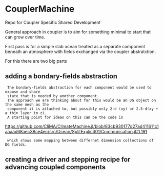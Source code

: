 # CouplerMachine
Repo for Coupler Specific Shared Development

General approach in coupler is to aim for something minimal to start that can grow over time.

First pass is for a simple slab ocean treated as a separate component beneath an atmosphere with
fields exchanged via the coupler abstratction. 

For this there are two big parts

## adding a bondary-fields abstraction

     The bondary-fields abstraction for each component would be used to expose and share
     state that is needed by another component. 
     The approach we are thinking about for this would be an DG object on the same mesh as the 
     component it is attached to, but possibly only 2-d (xy) or 2.5-d(xy + a thin layer in z).
     A starting point for ideas on this can be the code in 
     
 https://github.com/CliMA/ClimateMachine.jl/blob/83cb930177d27ad411611c1aaaad68aec38ce4ec/src/Ocean/SplitExplicit01/Communication.jl#L191
        
     which shows some mapping between differnet dimension collections of DG fields.
       
     
## creating a driver and stepping recipe for advancing coupled components
 
